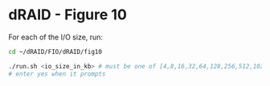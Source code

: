 # dRAID - Figure 10

For each of the I/O size, run:
```Bash
cd ~/dRAID/FIO/dRAID/fig10

./run.sh <io_size_in_kb> # must be one of [4,8,16,32,64,128,256,512,1024,2048,3584]
# enter yes when it prompts
```